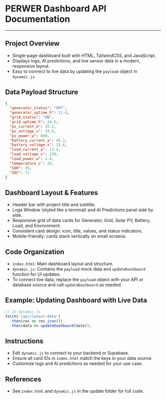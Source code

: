 # PERWER Dashboard API Documentation

---

## Project Overview
- Single-page dashboard built with HTML, TailwindCSS, and JavaScript.
- Displays logs, AI predictions, and live sensor data in a modern, responsive layout.
- Easy to connect to live data by updating the `payload` object in `dynamic.js`.

## Data Payload Structure
```json
{
  "generator_status": "OFF",
  "generator_uptime_h": 12.4,
  "grid_status": "ON",
  "grid_uptime_h": 24.5,
  "pv_current_a": 35.2,
  "pv_voltage_v": 24.8,
  "pv_power_w": 890,
  "battery_current_a": 45.2,
  "battery_voltage_v": 25.6,
  "load_current_a": 12.4,
  "load_voltage_v": 230,
  "load_power_w": 2.4,
  "temperature_c": 28,
  "SOH": 95,
  "SOC": 72
}
```

## Dashboard Layout & Features
- Header bar with project title and subtitle.
- Logs Window (styled like a terminal) and AI Predictions panel side by side.
- Responsive grid of data cards for Generator, Grid, Solar PV, Battery, Load, and Environment.
- Consistent card design: icon, title, values, and status indicators.
- Mobile-friendly: cards stack vertically on small screens.

## Code Organization
- `index.html`: Main dashboard layout and structure.
- `dynamic.js`: Contains the `payload` mock data and `updateDashboard` function for UI updates.
- To connect live data, replace the `payload` object with your API or database source and call `updateDashboard` as needed.

## Example: Updating Dashboard with Live Data
```js
// In dynamic.js
fetch('/api/latest-data')
  .then(res => res.json())
  .then(data => updateDashboard(data));
```

## Instructions
- Edit `dynamic.js` to connect to your backend or Supabase.
- Ensure all card IDs in `index.html` match the keys in your data source.
- Customize logs and AI predictions as needed for your use case.

## References
- See `index.html` and `dynamic.js` in the update folder for full code.
